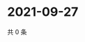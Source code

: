 # 2021-09-27

共 0 条

<!-- BEGIN -->
<!-- 最后更新时间 Mon Sep 27 2021 22:16:55 GMT+0800 (China Standard Time) -->

<!-- END -->
